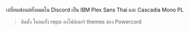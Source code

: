 เปลี่ยนฟอนต์ทั้งหมดใน Discord เป็น IBM Plex Sans Thai และ Cascadia Mono PL

> ติดตั้ง
โคลนทั้ง repo ลงโฟล์เดอร์ themes ของ Powercord

